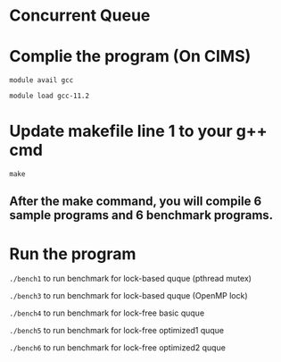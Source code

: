 # Concurrent Queue

# Complie the program (On CIMS)

`module avail gcc`

`module load gcc-11.2`

# Update makefile line 1 to your g++ cmd

`make`

## After the make command, you will compile 6 sample programs and 6 benchmark programs.

# Run the program

`./bench1`  to run benchmark for lock-based quque (pthread mutex)

`./bench3`  to run benchmark for lock-based quque (OpenMP lock)

`./bench4`  to run benchmark for lock-free basic quque

`./bench5`  to run benchmark for lock-free optimized1 quque

`./bench6`  to run benchmark for lock-free optimized2 quque